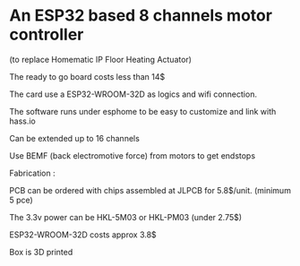 # An ESP32 based 8 channels motor controller 
(to replace Homematic IP Floor Heating Actuator)


The ready to go board costs less than 14$

The card use a ESP32-WROOM-32D as logics and wifi connection. 

The software runs under esphome to be easy to customize and link with hass.io 

Can be extended up to 16 channels

Use BEMF (back electromotive force) from motors to get endstops



Fabrication : 

PCB can be ordered with chips assembled at JLPCB for 5.8$/unit. (minimum 5 pce)

The 3.3v power can be HKL-5M03 or HKL-PM03 (under 2.75$)

ESP32-WROOM-32D costs approx 3.8$

Box is 3D printed


